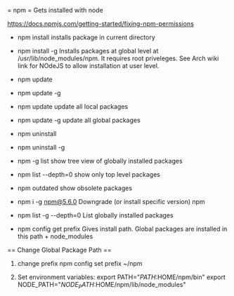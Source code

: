 = npm =
Gets installed with node

https://docs.npmjs.com/getting-started/fixing-npm-permissions

* npm install <package>
installs package in current directory
* npm install -g <package>
Installs packages at global level at /usr/lib/node_modules/npm. It requires root priveleges.
See Arch wiki link for NOdeJS to allow installation at user level.
* npm update <package>
* npm update -g <package>
* npm update
update all local packages
* npm update -g
update all global packages
* npm uninstall <package>
* npm uninstall -g <package>
* npm -g list
show tree view of globally installed packages
* npm list --depth=0
show only top level packages
* npm outdated
show obsolete packages


* npm i -g npm@5.6.0
Downgrade (or install specific version) npm
* npm list -g --depth=0
List globally installed packages
* npm config get prefix
Gives install path. Global packages are installed in this path + node_modules


== Change Global Package Path ==
1. change prefix
npm config set prefix ~/npm

2. Set environment variables:
export PATH="$PATH:$HOME/npm/bin"
export NODE_PATH="$NODE_PATH:$HOME/npm/lib/node_modules"


